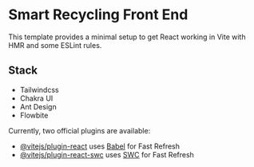 # Smart Recycling Front End

This template provides a minimal setup to get React working in Vite with HMR and some ESLint rules.

## Stack

- Tailwindcss
- Chakra UI
- Ant Design
- Flowbite

Currently, two official plugins are available:

- [@vitejs/plugin-react](https://github.com/vitejs/vite-plugin-react/blob/main/packages/plugin-react/README.md) uses [Babel](https://babeljs.io/) for Fast Refresh
- [@vitejs/plugin-react-swc](https://github.com/vitejs/vite-plugin-react-swc) uses [SWC](https://swc.rs/) for Fast Refresh
